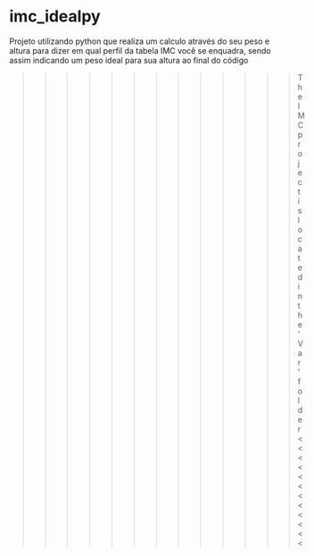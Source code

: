 # imc_idealpy
Projeto utilizando python que realiza um calculo através do seu peso e altura para dizer em qual perfil da tabela IMC você se enquadra, sendo assim indicando um peso ideal para sua altura ao final do código


>>>>>>>>>>>>> The IMC project is located in the 'Var' folder <<<<<<<<<<<<
